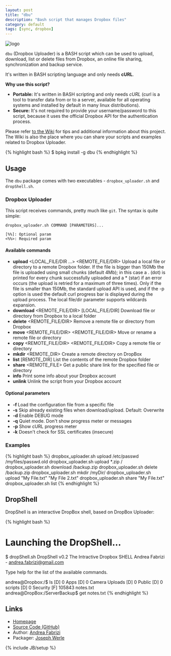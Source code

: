 ```yaml
---
layout: post
title: "dbu"
description: "Bash script that manages Dropbox files"
category: default
tags: [sync, dropbox]
---
```



![logo](http://www.andreafabrizi.it/images/dropbox_logo.png)

`dbu` (Dropbox Uploader) is a BASH script which can be used to upload, download, list or delete files from Dropbox, an online file sharing, synchronization and backup service.

It's written in BASH scripting language and only needs **cURL**.

**Why use this script?**

* **Portable:** It's written in BASH scripting and only needs *cURL* (curl is a tool to transfer data from or to a server, available for all operating systems and installed by default in many linux distributions).
* **Secure:** It's not required to provide your username/password to this script, because it uses the official Dropbox API for the authentication process.

Please refer [to the Wiki](https://github.com/andreafabrizi/Dropbox-Uploader/wiki) for tips and additional information about this project. The Wiki is also the place where you can share your scripts and examples related to Dropbox Uploader.

{% highlight bash %}
$ bpkg install -g dbu
{% endhighlight %}

## Usage

The `dbu` package comes with two executables - `dropbox_uploader.sh` and `dropShell.sh`.

### Dropbox Uploader

This script receives commands, pretty much like `git`. The syntax is quite simple:

```
dropbox_uploader.sh COMMAND [PARAMETERS]...

[%%]: Optional param
<%%>: Required param
```

#### Available commands

* **upload** <LOCAL_FILE/DIR ...> <REMOTE_FILE/DIR>
  Upload a local file or directory to a remote Dropbox folder.
  If the file is bigger than 150Mb the file is uploaded using small chunks (default 4Mb);
  in this case a . (dot) is printed for every chunk successfully uploaded and a * (star) if an error occurs (the upload is retried for a maximum of three times).
  Only if the file is smaller than 150Mb, the standard upload API is used, and if the -p option is used
  the default curl progress bar is displayed during the upload process.
  The local file/dir parameter supports wildcards expansion.
* **download** <REMOTE_FILE/DIR> [LOCAL_FILE/DIR]
  Download file or directory from Dropbox to a local folder
* **delete** <REMOTE_FILE/DIR>
  Remove a remote file or directory from Dropbox
* **move** <REMOTE_FILE/DIR> <REMOTE_FILE/DIR>
  Move or rename a remote file or directory
* **copy** <REMOTE_FILE/DIR> <REMOTE_FILE/DIR>
  Copy a remote file or directory
* **mkdir** <REMOTE_DIR>
  Create a remote directory on DropBox
* **list** [REMOTE_DIR]
  List the contents of the remote Dropbox folder
* **share** <REMOTE_FILE>
  Get a public share link for the specified file or directory
* **info**
  Print some info about your Dropbox account
* **unlink**
  Unlink the script from your Dropbox account

#### Optional parameters

* **-f <FILENAME>**
  Load the configuration file from a specific file
* **-s**
  Skip already existing files when download/upload. Default: Overwrite
* **-d**
  Enable DEBUG mode
* **-q**
  Quiet mode. Don't show progress meter or messages
* **-p**
  Show cURL progress meter
* **-k**
  Doesn't check for SSL certificates (insecure)

### Examples

{% highlight bash %}
dropbox_uploader.sh upload /etc/passwd /myfiles/passwd.old
dropbox_uploader.sh upload *.zip /
dropbox_uploader.sh download /backup.zip
dropbox_uploader.sh delete /backup.zip
dropbox_uploader.sh mkdir /myDir/
dropbox_uploader.sh upload "My File.txt" "My File 2.txt"
dropbox_uploader.sh share "My File.txt"
dropbox_uploader.sh list
{% endhighlight %}

## DropShell

DropShell is an interactive DropBox shell, based on DropBox Uploader:

{% highlight bash %}
# Launching the DropShell...
$ dropShell.sh
DropShell v0.2
The Intractive Dropbox SHELL
Andrea Fabrizi - andrea.fabrizi@gmail.com

Type help for the list of the available commands.

andrea@Dropbox:/$ ls
[D] 0       Apps
[D] 0       Camera Uploads
[D] 0       Public
[D] 0       scripts
[D] 0       Security
[F] 105843  notes.txt
andrea@DropBox:/ServerBackup$ get notes.txt
{% endhighlight %}

## Links

* [Homepage](https://www.andreafabrizi.it/2016/01/01/Dropbox-Uploader/)
* [Source Code (GitHub)](https://github.com/bpkg/dbu)
* Author: [Andrea Fabrizi](https://www.andreafabrizi.it/)
* Packager: [Joseph Werle](https://github.com/jwerle)

{% include JB/setup %}
